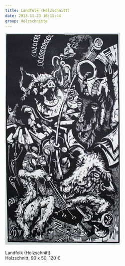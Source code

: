 ```yaml
---
title: Landfolk (Holzschnitt)
date: 2013-11-23 16:11:44
group: Holzschnitte
---
```

![Landfolk (Holzschnitt)](/img/holzschnitte/landfolk-holzschnitt.jpg)

Landfolk (Holzschnitt)<br>
Holzschnitt, 90 x 50, 120 €
